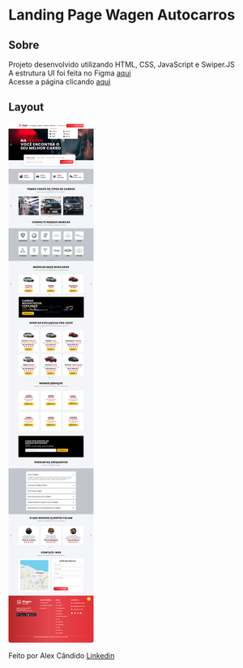 # Landing Page Wagen Autocarros

## Sobre

Projeto desenvolvido utilizando HTML, CSS, JavaScript e Swiper.JS</br>
A estrutura UI foi feita no Figma [aqui](https://www.figma.com/file/5BSoveysIO1CLp0V2PVDyr/Landing-Page-Wagen-Autocarros?node-id=0%3A1)</br>
Acesse a página clicando [aqui](https://alex-candido.github.io/wagen-autocarros/)

## Layout

<img src="/src/img/Desktop.png" alt="resultado">

Feito por Alex Cândido [Linkedin](https://www.linkedin.com/in/alexcndd/)


